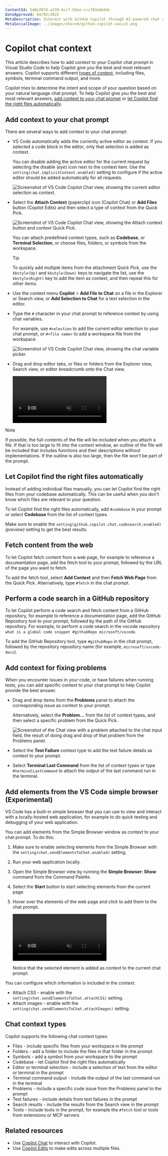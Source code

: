 ```yaml
---
ContentId: 5d8a707d-a239-4cc7-92ee-ccc763e8eb9c
DateApproved: 04/03/2025
MetaDescription: Interact with GitHub Copilot through AI-powered chat conversations in VS Code to generate code, increase your code understanding, and even configure your editor.
MetaSocialImage: ../images/shared/github-copilot-social.png
---
```

# Copilot chat context

This article describes how to add context to your Copilot chat prompt in Visual Studio Code to help Copilot give you the best and most relevant answers. Copilot supports different [types of context](#chat-context-types), including files, symbols, terminal command output, and more.

Copilot tries to determine the intent and scope of your question based on your natural language chat prompt. To help Copilot give you the best and most relevant answers, [add context to your chat prompt](#add-context-to-your-chat-prompt) or [let Copilot find the right files automatically](#let-copilot-find-the-right-files-automatically).

## Add context to your chat prompt

There are several ways to add context to your chat prompt:

* VS Code automatically adds the currently active editor as context. If you selected a code block in the editor, only that selection is added as context.

    You can disable adding the active editor for the current request by selecting the disable (_eye_) icon next to the context item. Use the `setting(chat.implicitContext.enabled)` setting to configure if the active editor should be added automatically for all requests.

    ![Screenshot of VS Code Copilot Chat view, showing the current editor selection as context.](./images/copilot-chat/copilot-chat-view-selection-context.png)

* Select the **Attach Context** (paperclip) icon (Copilot Chat) or **Add Files** button (Copilot Edits) and then select a type of context from the Quick Pick.

    ![Screenshot of VS Code Copilot Chat view, showing the Attach context button and context Quick Pick.](./images/copilot-chat/copilot-chat-view-attach-context.png)

    You can attach predefined context types, such as **Codebase**, or **Terminal Selection**, or choose files, folders, or symbols from the workspace.

    > [!TIP]
    > To quickly add multiple items from the attachment Quick Pick, use the `kbstyle(Up)` and `kbstyle(Down)` keys to navigate the list, use the `kbstyle(Right)` key to add the item as context, and then repeat this for other items.

* Use the context menu **Copilot** > **Add File to Chat** on a file in the Explorer or Search view, or **Add Selection to Chat** for a text selection in the editor.

* Type the `#` character in your chat prompt to reference context by using chat variables.

    For example, use `#selection` to add the current editor selection to your chat prompt, or `#<file name>` to add a workspace file from the workspace.

    ![Screenshot of VS Code Copilot Chat view, showing the chat variable picker.](./images/copilot-chat/copilot-chat-view-chat-variables.png)

* Drag and drop editor tabs, or files or folders from the Explorer view, Search view, or editor breadcrumb onto the Chat view.

    <video src="images/copilot-chat/copilot-attach-dnd.mp4" title="Dragging files and editors into chat" autoplay loop controls muted></video>

> [!NOTE]
> If possible, the full contents of the file will be included when you attach a file. If that is too large to fit into the context window, an outline of the file will be included that includes functions and their descriptions without implementations. If the outline is also too large, then the file won't be part of the prompt.

## Let Copilot find the right files automatically

Instead of adding individual files manually, you can let Copilot find the right files from your codebase automatically. This can be useful when you don't know which files are relevant to your question.

To let Copilot find the right files automatically, add `#codebase` in your prompt or select **Codebase** from the list of context types.

Make sure to enable the `setting(github.copilot.chat.codesearch.enabled)` _(preview)_ setting to get the best results.

## Fetch content from the web

To let Copilot fetch content from a web page, for example to reference a documentation page, add the fetch tool to your prompt, followed by the URL of the page you want to fetch.

To add the fetch tool, select **Add Context** and then **Fetch Web Page** from the Quick Pick. Alternatively, type `#fetch` in the chat prompt.

## Perform a code search in a GitHub repository

To let Copilot perform a code search and fetch content from a GitHub repository, for example to reference a documentation page, add the GitHub Repository tool to your prompt, followed by the path of the GitHub repository. For example, to perform a code search in the vscode repository `what is a global code snippet #githubRepo microsoft/vscode`.

To add the GitHub Repository tool, type `#githubRepo` in the chat prompt, followed by the repository repository name (for example, `microsoft/vscode-docs`).

## Add context for fixing problems

When you encounter issues in your code, or have failures when running tests, you can add specific context to your chat prompt to help Copilot provide the best answer.

* Drag and drop items from the **Problems** panel to attach the corresponding issue as context to your prompt.

    Alternatively, select the **Problem...** from the list of context types, and then select a specific problem from the Quick Pick.

    ![Screenshot of the Chat view with a problem attached to the chat input field, the result of doing drag and drop of that problem from the Problems panel.](./images/copilot-chat/copilot-chat-attach-problem.png)

* Select the **Test Failure** context type to add the test failure details as context to your prompt.

* Select **Terminal Last Command** from the list of context types or type `#terminalLastCommand` to attach the output of the last command run in the terminal.

## Add elements from the VS Code simple browser (Experimental)

VS Code has a built-in simple browser that you can use to view and interact with a locally-hosted web application, for example to do quick testing and debugging of your web application.

You can add elements from the Simple Browser window as context to your chat prompt. To do this:

1. Make sure to enable selecting elements from the Simple Browser with the `setting(chat.sendElementsToChat.enabled)` setting.
1. Run your web application locally.
1. Open the Simple Browser view by running the **Simple Browser: Show** command from the Command Palette.
1. Select the **Start** button to start selecting elements from the current page.
1. Hover over the elements of the web page and click to add them to the chat prompt.

    <video src="images/copilot-chat/simple-browser-select-element.mp4" title="Adding elements from the Simple Browser to the chat prompt" autoplay loop controls muted></video>

    Notice that the selected element is added as context to the current chat prompt.

You can configure which information is included in the context:

* Attach CSS - enable with the `setting(chat.sendElementsToChat.attachCSS)` setting.
* Attach images - enable with the `setting(chat.sendElementsToChat.attachImages)` setting.

## Chat context types

Copilot supports the following chat context types:

* Files - include specific files from your workspace in the prompt
* Folders - add a folder to include the files in that folder in the prompt
* Symbols - add a symbol from your workspace to the prompt
* Codebase - let Copilot find the right files automatically
* Editor or terminal selection - include a selection of text from the editor or terminal in the prompt
* Terminal command output - include the output of the last command run in the terminal
* Problems - include a specific code issue from the Problems panel to the prompt
* Test failures - include details from test failures in the prompt
* Search results - include the results from the Search view in the prompt
* Tools - include tools in the prompt, for example the `#fetch` tool or tools from extensions or MCP servers

## Related resources

* Use [Copilot Chat](/docs/copilot/chat/copilot-chat.md) to interact with Copilot.
* Use [Copilot Edits](/docs/copilot/chat/copilot-edits.md) to make edits across multiple files.
